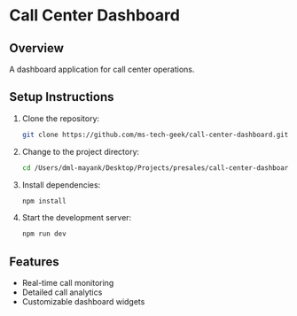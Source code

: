 # Call Center Dashboard

## Overview
A dashboard application for call center operations.

## Setup Instructions
1. Clone the repository:
   ```bash
   git clone https://github.com/ms-tech-geek/call-center-dashboard.git
   ```
2. Change to the project directory:
   ```bash
   cd /Users/dml-mayank/Desktop/Projects/presales/call-center-dashboard
   ```
3. Install dependencies:
   ```bash
   npm install
   ```
4. Start the development server:
   ```bash
   npm run dev
   ```
## Features
- Real-time call monitoring
- Detailed call analytics
- Customizable dashboard widgets
